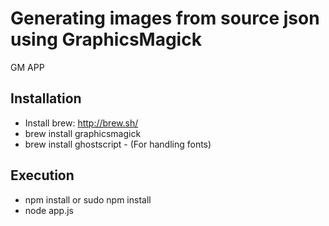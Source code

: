 # Generating images from source json using GraphicsMagick

GM APP


## Installation

* Install brew: http://brew.sh/
* brew install graphicsmagick
* brew install ghostscript - (For handling fonts)

## Execution

* npm install or sudo npm install
* node app.js

